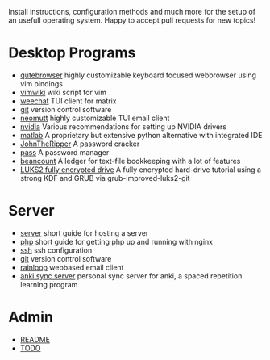 
Install instructions, configuration methods and much more for the setup of an usefull operating system.
Happy to accept pull requests for new topics!

# Desktop Programs
- [qutebrowser](docs/qutebrowser.md)
    highly customizable keyboard focused webbrowser using vim bindings
- [vimwiki](docs/vimwiki.md)
    wiki script for vim
- [weechat](docs/weechat.md) TUI client for matrix
- [git](docs/GIT.md) version control software
- [neomutt](docs/neomutt.md) highly customizable TUI email client
- [nvidia](docs/nvidia.md) Various recommendations for setting up NVIDIA drivers
- [matlab](docs/matlab.md) A proprietary but extensive python alternative with integrated IDE
- [JohnTheRipper](docs/johntheripper.md) A password cracker
- [pass](docs/pass.md) A password manager
- [beancount](docs/beancount.md) A ledger for text-file bookkeeping with a lot of features
- [LUKS2 fully encrypted drive](docs/luks2.md) A fully encrypted hard-drive tutorial using a strong KDF and GRUB via grub-improved-luks2-git

# Server
- [server](docs/ServerSetup.md) short guide for hosting a server
- [php](docs/php.md) short guide for getting php up and running with nginx
- [ssh](docs/ssh.md) ssh configuration
- [git](docs/GIT.md) version control software
- [rainloop](docs/rainloop.md) webbased email client
- [anki sync server](anki_sync_server.md) personal sync server for anki, a spaced repetition learning program

# Admin

- [README](README.md)
- [TODO](TODO.md)
